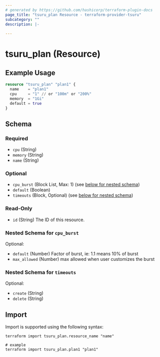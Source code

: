 ```yaml
---
# generated by https://github.com/hashicorp/terraform-plugin-docs
page_title: "tsuru_plan Resource - terraform-provider-tsuru"
subcategory: ""
description: |-
  
---
```


# tsuru_plan (Resource)



## Example Usage

```terraform
resource "tsuru_plan" "plan1" {
  name    = "plan1"
  cpu     = "1" // or "100m" or "200%"
  memory  = "1Gi"
  default = true
}
```

<!-- schema generated by tfplugindocs -->
## Schema

### Required

- `cpu` (String)
- `memory` (String)
- `name` (String)

### Optional

- `cpu_burst` (Block List, Max: 1) (see [below for nested schema](#nestedblock--cpu_burst))
- `default` (Boolean)
- `timeouts` (Block, Optional) (see [below for nested schema](#nestedblock--timeouts))

### Read-Only

- `id` (String) The ID of this resource.

<a id="nestedblock--cpu_burst"></a>
### Nested Schema for `cpu_burst`

Optional:

- `default` (Number) Factor of burst, ie: 1.1 means 10% of burst
- `max_allowed` (Number) max allowed when user customizes the burst


<a id="nestedblock--timeouts"></a>
### Nested Schema for `timeouts`

Optional:

- `create` (String)
- `delete` (String)

## Import

Import is supported using the following syntax:

```shell
terraform import tsuru_plan.resource_name "name"

# example
terraform import tsuru_plan.plan1 "plan1"
```
